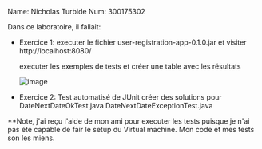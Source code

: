 Name: Nicholas Turbide
Num: 300175302  

Dans ce laboratoire, il fallait:

- Exercice 1:
    executer le fichier user-registration-app-0.1.0.jar
    et visiter http://localhost:8080/

    executer les exemples de tests et créer une table avec les résultats
    
   ![image](https://user-images.githubusercontent.com/71153872/172088768-9d447f57-6a50-416a-b308-32866021d1ad.png)

   
- Exercice 2:
    Test automatisé de JUnit 
        créer des solutions pour 
            DateNextDateOkTest.java
            DateNextDateExceptionTest.java

**Note, j'ai reçu l'aide de mon ami pour executer les tests puisque je n'ai pas été capable de fair le setup du Virtual machine.
        Mon code et mes tests son les miens.
        
        
